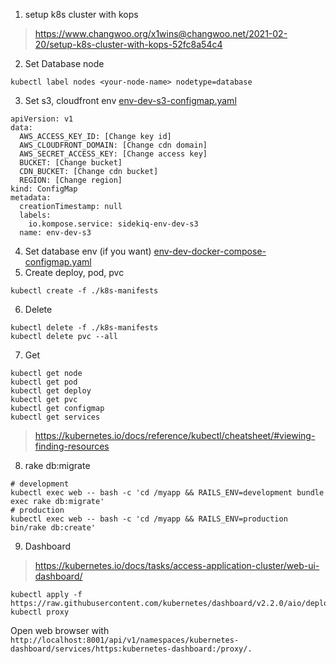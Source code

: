1. setup k8s cluster with kops
> https://www.changwoo.org/x1wins@changwoo.net/2021-02-20/setup-k8s-cluster-with-kops-52fc8a54c4
2. Set Database node
```
kubectl label nodes <your-node-name> nodetype=database
```
3. Set s3, cloudfront env
[env-dev-s3-configmap.yaml](/k8s-manifests/env-dev-s3-configmap.yaml)
```
apiVersion: v1
data:
  AWS_ACCESS_KEY_ID: [Change key id]
  AWS_CLOUDFRONT_DOMAIN: [Change cdn domain]
  AWS_SECRET_ACCESS_KEY: [Change access key]
  BUCKET: [Change bucket]
  CDN_BUCKET: [Change cdn bucket]
  REGION: [Change region]
kind: ConfigMap
metadata:
  creationTimestamp: null
  labels:
    io.kompose.service: sidekiq-env-dev-s3
  name: env-dev-s3
```
4. Set database env (if you want)
[env-dev-docker-compose-configmap.yaml](/k8s-manifests/env-dev-docker-compose-configmap.yaml)
5. Create deploy, pod, pvc 
```
kubectl create -f ./k8s-manifests
```
6. Delete
```
kubectl delete -f ./k8s-manifests
kubectl delete pvc --all
```
7. Get
```
kubectl get node
kubectl get pod
kubectl get deploy
kubectl get pvc
kubectl get configmap
kubectl get services 
```
> https://kubernetes.io/docs/reference/kubectl/cheatsheet/#viewing-finding-resources

8. rake db:migrate
```
# development
kubectl exec web -- bash -c 'cd /myapp && RAILS_ENV=development bundle exec rake db:migrate'
# production
kubectl exec web -- bash -c 'cd /myapp && RAILS_ENV=production bin/rake db:create'
```
9. Dashboard
> https://kubernetes.io/docs/tasks/access-application-cluster/web-ui-dashboard/
```
kubectl apply -f https://raw.githubusercontent.com/kubernetes/dashboard/v2.2.0/aio/deploy/recommended.yaml
kubectl proxy
```
Open web browser with ```http://localhost:8001/api/v1/namespaces/kubernetes-dashboard/services/https:kubernetes-dashboard:/proxy/.```